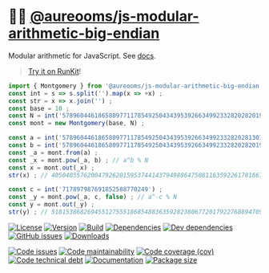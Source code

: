 :mermaid: [@aureooms/js-modular-arithmetic-big-endian](https://make-github-pseudonymous-again.github.io/js-modular-arithmetic-big-endian)
==

Modular arithmetic for JavaScript.
See [docs](https://make-github-pseudonymous-again.github.io/js-modular-arithmetic-big-endian/index.html).

> [Try it on RunKit](https://runkit.com/aureooms/js-modular-arithmetic-big-endian)!

```js
import { Montgomery } from '@aureooms/js-modular-arithmetic-big-endian' ; 
const int = s => s.split('').map(x => +x) ;
const str = x => x.join('') ;
const base = 10 ;
const N = int('57896044618658097711785492504343953926634992332820282019728792003956564819949') ;
const mont = new Montgomery(base, N) ;

const a = int('57896044618658097711785492504343953926634992332820281301830804312103976049700') ;
const b = int('57896044618658097711785492504343953926634992332820282019728792003955491078125') ;
const _a = mont.from(a) ;
const _x = mont.pow(_a, b) ; // a^b % N
const x = mont.out(_x) ;
str(x) ; // 40504055762004792620159537441437949886475081163592261781667958256380085618313

const c = int('717897987691852588770249') ;
const _y = mont.pow(_a, c, false) ; // a^-c % N
const y = mont.out(_y) ;
str(y) ; // 51815386826945512755518685488363592823806772017922768894709047770322605499358
```

[![License](https://img.shields.io/github/license/aureooms/js-modular-arithmetic-big-endian.svg)](https://raw.githubusercontent.com/aureooms/js-modular-arithmetic-big-endian/main/LICENSE)
[![Version](https://img.shields.io/npm/v/@aureooms/js-modular-arithmetic-big-endian.svg)](https://www.npmjs.org/package/@aureooms/js-modular-arithmetic-big-endian)
[![Build](https://img.shields.io/travis/aureooms/js-modular-arithmetic-big-endian/main.svg)](https://travis-ci.com/aureooms/js-modular-arithmetic-big-endian/branches)
[![Dependencies](https://img.shields.io/david/aureooms/js-modular-arithmetic-big-endian.svg)](https://david-dm.org/aureooms/js-modular-arithmetic-big-endian)
[![Dev dependencies](https://img.shields.io/david/dev/aureooms/js-modular-arithmetic-big-endian.svg)](https://david-dm.org/aureooms/js-modular-arithmetic-big-endian?type=dev)
[![GitHub issues](https://img.shields.io/github/issues/aureooms/js-modular-arithmetic-big-endian.svg)](https://github.com/aureooms/js-modular-arithmetic-big-endian/issues)
[![Downloads](https://img.shields.io/npm/dm/@aureooms/js-modular-arithmetic-big-endian.svg)](https://www.npmjs.org/package/@aureooms/js-modular-arithmetic-big-endian)

[![Code issues](https://img.shields.io/codeclimate/issues/aureooms/js-modular-arithmetic-big-endian.svg)](https://codeclimate.com/github/aureooms/js-modular-arithmetic-big-endian/issues)
[![Code maintainability](https://img.shields.io/codeclimate/maintainability/aureooms/js-modular-arithmetic-big-endian.svg)](https://codeclimate.com/github/aureooms/js-modular-arithmetic-big-endian/trends/churn)
[![Code coverage (cov)](https://img.shields.io/codecov/c/gh/aureooms/js-modular-arithmetic-big-endian/main.svg)](https://codecov.io/gh/aureooms/js-modular-arithmetic-big-endian)
[![Code technical debt](https://img.shields.io/codeclimate/tech-debt/aureooms/js-modular-arithmetic-big-endian.svg)](https://codeclimate.com/github/aureooms/js-modular-arithmetic-big-endian/trends/technical_debt)
[![Documentation](https://make-github-pseudonymous-again.github.io/js-modular-arithmetic-big-endian/badge.svg)](https://make-github-pseudonymous-again.github.io/js-modular-arithmetic-big-endian/source.html)
[![Package size](https://img.shields.io/bundlephobia/minzip/@aureooms/js-modular-arithmetic-big-endian)](https://bundlephobia.com/result?p=@aureooms/js-modular-arithmetic-big-endian)
